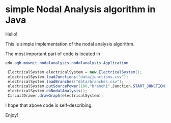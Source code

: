 # simple Nodal Analysis algorithm in Java

Hello!

This is simple implementation of the nodal analysis algorithm.

The most important part of code is located in 
```java
edu.agh.mownit.nodalanalysis.nodalanalysis.Application
```


```java
 ElectricalSystem electricalSystem = new ElectricalSystem();
 electricalSystem.loadJunctions("data/junctions.csv");
 electricalSystem.loadBranches("data/branches.csv");
 electricalSystem.putSourcePower(100,"branch1",Junction.START_JUNCTION);
 electricalSystem.doNodalAnalysis();
 CircuitDrawer.drawGraph(electricalSystem);
```


I hope that above code is self-describing.

Enjoy!
